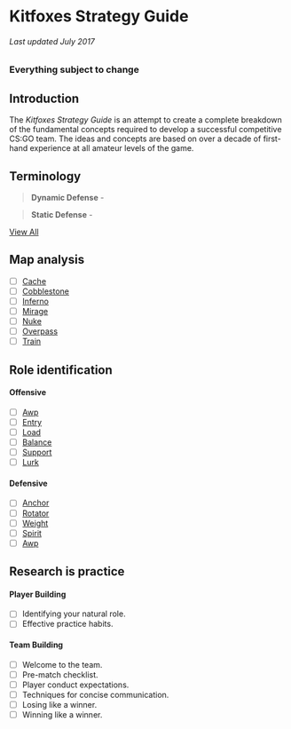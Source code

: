 # Kitfoxes Strategy Guide
###### Last updated July 2017
### Everything subject to change

## Introduction
The *Kitfoxes Strategy Guide* is an attempt to create a complete breakdown of the fundamental concepts required to develop a successful competitive CS:GO team. The ideas and concepts are based on over a decade of first-hand experience at all amateur levels of the game.

## Terminology

> **Dynamic Defense** - 

> **Static Defense** - 

[View All](TERMS.md)

## Map analysis 
- [ ] [Cache](map-breakdown/CACHE.md)
- [ ] [Cobblestone](map-breakdown/COBBLESTONE.md)
- [ ] [Inferno](map-breakdown/INFERNO.md)
- [ ] [Mirage](map-breakdown/MIRAGE.md)
- [ ] [Nuke](map-breakdown/NUKE.md)
- [ ] [Overpass](map-breakdown/OVERPASS.md)
- [ ] [Train](map-breakdown/TRAIN.md)

## Role identification

#### Offensive
- [ ] [Awp](role-overviews/AWP.md)
- [ ] [Entry](role-overviews/ENTRY.md)
- [ ] [Load](role-overviews/LOAD.md)
- [ ] [Balance](role-overviews/BALANCE.md)
- [ ] [Support](role-overviews/SUPPORT.md)
- [ ] [Lurk](role-overviews/LURK.md)

#### Defensive
- [ ] [Anchor](role-overviews/ANCHOR.md)
- [ ] [Rotator](role-overviews/ROTATOR.md)
- [ ] [Weight](role-overviews/WEIGHT.md)
- [ ] [Spirit](role-overviews/SPIRIT.md)
- [ ] [Awp](role-overviews/AWP.md)

## Research is practice

#### Player Building
- [ ] Identifying your natural role.
- [ ] Effective practice habits.

#### Team Building 
- [ ] Welcome to the team.
- [ ] Pre-match checklist.
- [ ] Player conduct expectations.
- [ ] Techniques for concise communication.
- [ ] Losing like a winner.
- [ ] Winning like a winner.
